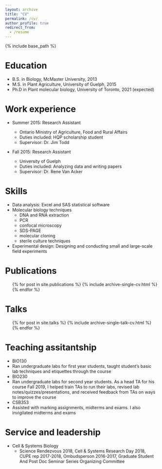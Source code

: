 ```yaml
---
layout: archive
title: "CV"
permalink: /cv/
author_profile: true
redirect_from:
  - /resume
---
```


{% include base_path %}

Education
======
* B.S. in Biology, McMaster University, 2013
* M.S. in Plant Agriculture, University of Guelph, 2015
* Ph.D in Plant molecular biology, University of Toronto, 2021 (expected)

Work experience
======
* Summer 2015: Research Assistant
  * Ontario Ministry of Agriculture, Food and Rural Affairs
  * Duties included: HQP scholarship student
  * Supervisor: Dr. Jim Todd

* Fall 2015: Research Assistant
  * University of Guelph
  * Duties included: Analyzing data and writing papers
  * Supervisor: Dr. Rene Van Acker
  
Skills
======
* Data analysis: Excel and SAS statistical software
* Molecular biology techniques
  * DNA and RNA extraction
  * PCR
  * confocal microscopy
  * SDS-PAGE
  * molecular cloning
  * sterile culture techniques
*	Experimental design: Designing and conducting small and large-scale field experiments

Publications
======
  <ul>{% for post in site.publications %}
    {% include archive-single-cv.html %}
  {% endfor %}</ul>
  
Talks
======
  <ul>{% for post in site.talks %}
    {% include archive-single-talk-cv.html %}
  {% endfor %}</ul>
  
Teaching assitantship
======
 * BIO130
  * Ran undergraduate labs for first year students, taught student’s basic lab techniques and etiquettes through the course
 * BIO230
  * Ran undergraduate labs for second year students. As a head TA for his course Fall 2019, I helped train TAs to run their labs, revised lab notes/quizzes/presentations, and received feedback from TAs on ways to improve the course 
 * CSB353
  * Assisted with marking assignments, midterms and exams. I also invigilated midterms and exams
  
Service and leadership
======
* Cell & Systems Biology
  * Science Rendezvous 2018, Cell & Systems Research Day 2018, CUPE rep 2017-2018, Ombudsperson 2016-2017, Graduate Student
And Post Doc Seminar Series Organizing Committee
